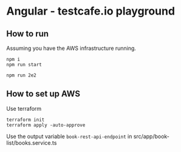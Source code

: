 # Angular - testcafe.io playground

## How to run

Assuming you have the AWS infrastructure running.

```
npm i
npm run start

npm run 2e2
```

## How to set up AWS

Use terraform

```
terraform init
terraform apply -auto-approve
```
Use the output variable `book-rest-api-endpoint` in src/app/book-list/books.service.ts
